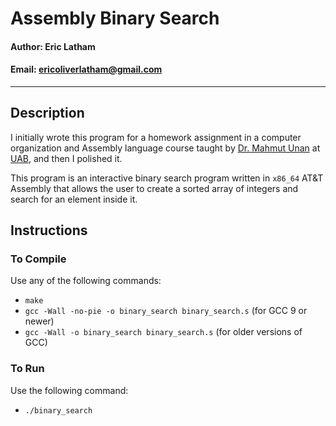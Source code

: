 # Assembly Binary Search

#### Author: Eric Latham

#### Email: ericoliverlatham@gmail.com

---

## Description

I initially wrote this program for a homework assignment in a computer organization and Assembly language course taught by [Dr. Mahmut Unan](https://www.uab.edu/cas/computerscience/people/faculty-directory/mahmut-unan) at [UAB](https://www.uab.edu/), and then I polished it.

This program is an interactive binary search program written in `x86_64` AT&T Assembly that allows the user to create a sorted array of integers and search for an element inside it.

## Instructions

### To Compile

Use any of the following commands:

- `make`
- `gcc -Wall -no-pie -o binary_search binary_search.s` (for GCC 9 or newer)
- `gcc -Wall -o binary_search binary_search.s` (for older versions of GCC)

### To Run

Use the following command:

- `./binary_search`
